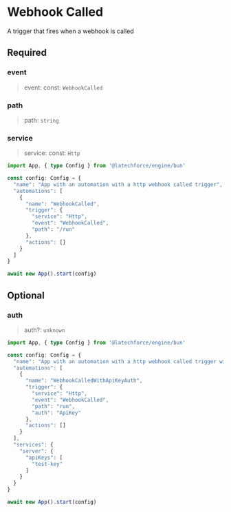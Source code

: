 # Webhook Called

A trigger that fires when a webhook is called

## Required

### event

>event: const: `WebhookCalled`

### path

>path: `string`

### service

>service: const: `Http`

```ts
import App, { type Config } from '@latechforce/engine/bun'

const config: Config = {
  "name": "App with an automation with a http webhook called trigger",
  "automations": [
    {
      "name": "WebhookCalled",
      "trigger": {
        "service": "Http",
        "event": "WebhookCalled",
        "path": "/run"
      },
      "actions": []
    }
  ]
}

await new App().start(config)
```
## Optional

### auth

>auth?: `unknown`

```ts
import App, { type Config } from '@latechforce/engine/bun'

const config: Config = {
  "name": "App with an automation with a http webhook called trigger with auth",
  "automations": [
    {
      "name": "WebhookCalledWithApiKeyAuth",
      "trigger": {
        "service": "Http",
        "event": "WebhookCalled",
        "path": "run",
        "auth": "ApiKey"
      },
      "actions": []
    }
  ],
  "services": {
    "server": {
      "apiKeys": [
        "test-key"
      ]
    }
  }
}

await new App().start(config)
```
